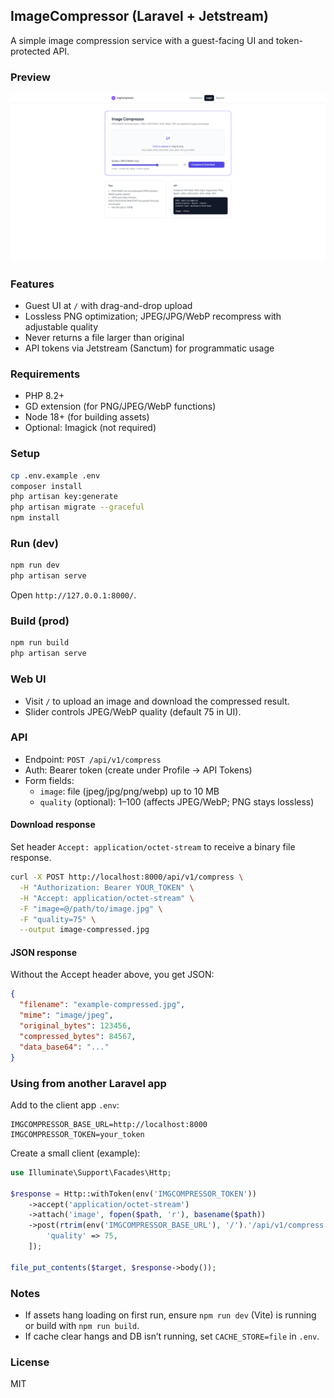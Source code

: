 ## ImageCompressor (Laravel + Jetstream)

A simple image compression service with a guest-facing UI and token-protected API.

### Preview
![App Screenshot](https://github.com/rahulemathi/img-compressor/blob/main/Screenshot.png?raw=true)

### Features
- Guest UI at `/` with drag-and-drop upload
- Lossless PNG optimization; JPEG/JPG/WebP recompress with adjustable quality
- Never returns a file larger than original
- API tokens via Jetstream (Sanctum) for programmatic usage

### Requirements
- PHP 8.2+
- GD extension (for PNG/JPEG/WebP functions)
- Node 18+ (for building assets)
- Optional: Imagick (not required)

### Setup
```bash
cp .env.example .env
composer install
php artisan key:generate
php artisan migrate --graceful
npm install
```

### Run (dev)
```bash
npm run dev
php artisan serve
```
Open `http://127.0.0.1:8000/`.

### Build (prod)
```bash
npm run build
php artisan serve
```

### Web UI
- Visit `/` to upload an image and download the compressed result.
- Slider controls JPEG/WebP quality (default 75 in UI).

### API
- Endpoint: `POST /api/v1/compress`
- Auth: Bearer token (create under Profile → API Tokens)
- Form fields:
  - `image`: file (jpeg/jpg/png/webp) up to 10 MB
  - `quality` (optional): 1–100 (affects JPEG/WebP; PNG stays lossless)

#### Download response
Set header `Accept: application/octet-stream` to receive a binary file response.
```bash
curl -X POST http://localhost:8000/api/v1/compress \
  -H "Authorization: Bearer YOUR_TOKEN" \
  -H "Accept: application/octet-stream" \
  -F "image=@/path/to/image.jpg" \
  -F "quality=75" \
  --output image-compressed.jpg
```

#### JSON response
Without the Accept header above, you get JSON:
```json
{
  "filename": "example-compressed.jpg",
  "mime": "image/jpeg",
  "original_bytes": 123456,
  "compressed_bytes": 84567,
  "data_base64": "..."
}
```

### Using from another Laravel app
Add to the client app `.env`:
```env
IMGCOMPRESSOR_BASE_URL=http://localhost:8000
IMGCOMPRESSOR_TOKEN=your_token
```

Create a small client (example):
```php
use Illuminate\Support\Facades\Http;

$response = Http::withToken(env('IMGCOMPRESSOR_TOKEN'))
    ->accept('application/octet-stream')
    ->attach('image', fopen($path, 'r'), basename($path))
    ->post(rtrim(env('IMGCOMPRESSOR_BASE_URL'), '/').'/api/v1/compress', [
        'quality' => 75,
    ]);

file_put_contents($target, $response->body());
```

### Notes
- If assets hang loading on first run, ensure `npm run dev` (Vite) is running or build with `npm run build`.
- If cache clear hangs and DB isn’t running, set `CACHE_STORE=file` in `.env`.

### License
MIT
